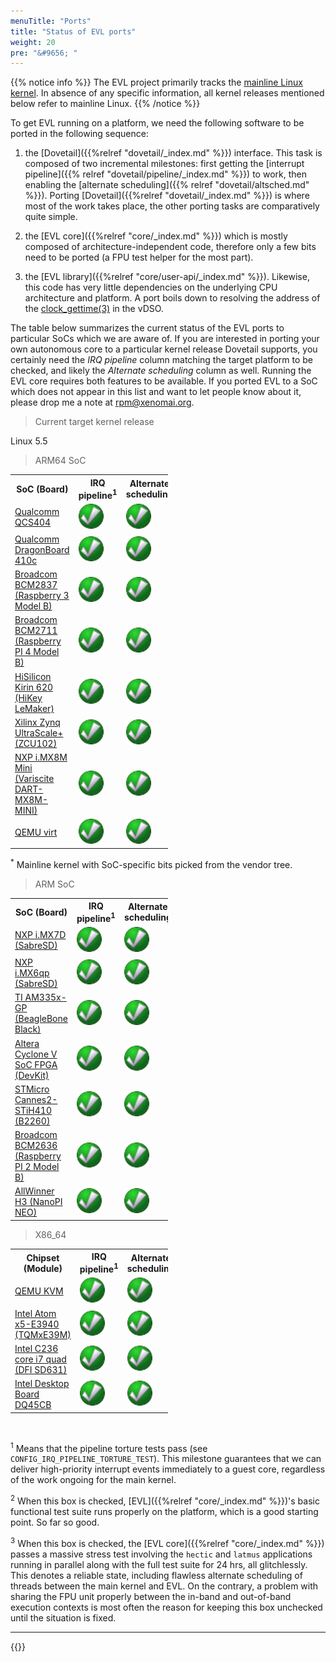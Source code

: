 ```yaml
---
menuTitle: "Ports"
title: "Status of EVL ports"
weight: 20
pre: "&#9656; "
---
```


{{% notice info %}}
The EVL project primarily tracks the [mainline Linux
kernel](https://git.kernel.org/pub/scm/linux/kernel/git/torvalds/linux.git). In
absence of any specific information, all kernel releases mentioned
below refer to mainline Linux.
{{% /notice %}}

To get EVL running on a platform, we need the following software to be
ported in the following sequence:

1. the [Dovetail]({{%relref "dovetail/_index.md" %}}) interface. This
   task is composed of two incremental milestones: first getting the
   [interrupt pipeline]({{% relref "dovetail/pipeline/_index.md" %}})
   to work, then enabling the [alternate scheduling]({{% relref
   "dovetail/altsched.md" %}}). Porting [Dovetail]({{%relref
   "dovetail/_index.md" %}}) is where most of the work takes place,
   the other porting tasks are comparatively quite simple.

2. the [EVL core]({{%relref "core/_index.md" %}}) which is mostly
   composed of architecture-independent code, therefore only a few
   bits need to be ported (a FPU test helper for the most part).

3. the [EVL library]({{%relref "core/user-api/_index.md"
%}}). Likewise, this code has very little dependencies on the
underlying CPU architecture and platform. A port boils down to
resolving the address of the
[clock_gettime(3)](http://man7.org/linux/man-pages/man3/clock_gettime.3.html)
in the vDSO.

The table below summarizes the current status of the EVL ports to
particular SoCs which we are aware of. If you are interested in
porting your own autonomous core to a particular kernel release
Dovetail supports, you certainly need the _IRQ pipeline_ column
matching the target platform to be checked, and likely the _Alternate
scheduling_ column as well. Running the EVL core requires both
features to be available. If you ported EVL to a SoC which does not
appear in this list and want to let people know about it,
please drop me a note at <rpm@xenomai.org>.

> Current target kernel release

Linux 5.5

> ARM64 SoC

<table class="status" style="width:50%">
  <col width="40%">
  <col width="12%">
  <col width="12%">
  <col width="12%">
  <col width="12%">
  <col width="12%">
  <tr>
    <th>SoC (Board)</th>
    <th>IRQ pipeline<sup>1</sup></th> 
    <th>Alternate scheduling</th>
    <th>EVL base<sup>2</sup></th>
    <th>EVL stress<sup>3</sup></th>
    <th>Test kernel</th>
  </tr>
  <tr>
    <td><a href="https://www.qualcomm.com/products/qcs404/" target="_blank">Qualcomm QCS404</a></td>
    <td><img src="/images/checked.png"></td> 
    <td><img src="/images/checked.png"></td>
    <td><img src="/images/checked.png"></td>
    <td><img src="/images/checked.png"></td>
    <td>5.1-rc3</td>
  </tr>
  <tr>
    <td><a href="https://developer.qualcomm.com/hardware/dragonboard-410c" target="_blank">Qualcomm DragonBoard 410c</a></td>
    <td><img src="/images/checked.png"></td> 
    <td><img src="/images/checked.png"></td>
    <td><img src="/images/checked.png"></td>
    <td><img src="/images/checked.png"></td>
    <td>5.0</td>
  </tr>
  <tr>
    <td><a href="https://www.raspberrypi.org/products/raspberry-pi-3-model-b/" target="_blank">Broadcom BCM2837 (Raspberry 3 Model B)</a></td>
    <td><img src="/images/checked.png"></td> 
    <td><img src="/images/checked.png"></td>
    <td><img src="/images/checked.png"></td>
    <td><img src="/images/checked.png"></td>
    <td>5.5</td>
  </tr>
  <tr>
    <td><a href="https://www.raspberrypi.org/products/raspberry-pi-4-model-b/" target="_blank">Broadcom BCM2711 (Raspberry PI 4 Model B)</a></td>
    <td><img src="/images/checked.png"></td> 
    <td><img src="/images/checked.png"></td>
    <td><img src="/images/checked.png"></td>
    <td><img src="/images/checked.png"></td>
    <td>5.5-rc7</td>
  </tr>
  <tr>
    <td><a href="https://www.96boards.org/product/hikey/" target="_blank">HiSilicon Kirin 620 (HiKey LeMaker)</a></td>
    <td><img src="/images/checked.png"></td> 
    <td><img src="/images/checked.png"></td>
    <td><img src="/images/checked.png"></td>
    <td><img src="/images/checked.png"></td>
    <td>5.5-rc7</td>
  </tr>
  <tr>
    <td><a href="https://www.xilinx.com/support/documentation/boards_and_kits/zcu102/ug1182-zcu102-eval-bd.pdf" target="_blank">Xilinx Zynq UltraScale+ (ZCU102)</a></td>
    <td><img src="/images/checked.png"></td> 
    <td><img src="/images/checked.png"></td>
    <td><img src="/images/checked.png"></td>
    <td><img src="/images/checked.png"></td>
    <td>5.2</td>
  </tr>
  <tr>
    <td><a href="https://www.variscite.com/product/system-on-module-som/cortex-a53-krait/dart-mx8m-mini-nxp-i-mx8m-mini/" target="_blank">NXP i.MX8M Mini (Variscite DART-MX8M-MINI)</a></td>
    <td><img src="/images/checked.png"></td> 
    <td><img src="/images/checked.png"></td>
    <td><img src="/images/checked.png"></td>
    <td><img src="/images/checked.png"></td>
    <td>5.2 <sup>*</sup></td>
  </tr>
  <tr>
    <td><a href="https://wiki.qemu.org/Documentation/Platforms/ARM#Generic_ARM_system_emulation_with_the_virt_machine" target="_blank">QEMU virt</a></td>
    <td><img src="/images/checked.png"></td> 
    <td><img src="/images/checked.png"></td>
    <td><img src="/images/checked.png"></td>
    <td><img src="/images/checked.png"></td>
    <td>5.5</td>
  </tr>
</table>

<sup>*</sup> Mainline kernel with SoC-specific bits picked from the vendor tree.

> ARM SoC

<table class="status" style="width:50%">
  <col width="40%">
  <col width="12%">
  <col width="12%">
  <col width="12%">
  <col width="12%">
  <col width="12%">
  <tr>
    <th>SoC (Board)</th>
    <th>IRQ pipeline<sup>1</sup></th> 
    <th>Alternate scheduling</th>
    <th>EVL base<sup>2</sup></th>
    <th>EVL stress<sup>3</sup></th>
    <th>Test kernel</th>
  </tr>
  <tr>
    <td><a href="https://www.nxp.com/support/developer-resources/hardware-development-tools/sabre-development-system/sabre-board-for-smart-devices-based-on-the-i.mx-7dual-applications-processors:MCIMX7SABRE" target="_blank">NXP i.MX7D (SabreSD)</a></td>
    <td><img src="/images/checked.png"></td> 
    <td><img src="/images/checked.png"></td>
    <td><img src="/images/checked.png"></td>
    <td><img src="/images/checked.png"></td>
    <td>5.2</td>
  </tr>
  <tr>
    <td><a href="https://www.nxp.com/support/developer-resources/hardware-development-tools/sabre-development-system/sabre-board-for-smart-devices-based-on-the-i.mx-6quadplus-applications-processors:RD-IMX6QP-SABRE" target="_blank">NXP i.MX6qp (SabreSD)</a></td>
    <td><img src="/images/checked.png"></td> 
    <td><img src="/images/checked.png"></td>
    <td><img src="/images/checked.png"></td>
    <td><img src="/images/checked.png"></td>
    <td>5.5</td>
  </tr>
  <tr>
    <td><a href="https://beagleboard.org/black/" target="_blank">TI AM335x-GP (BeagleBone Black)</a></td>
    <td><img src="/images/checked.png"></td> 
    <td><img src="/images/checked.png"></td>
    <td><img src="/images/checked.png"></td>
    <td><img src="/images/checked.png"></td>
    <td>5.1-rc3</td>
  </tr>
  <tr>
    <td><a href="https://www.altera.com/products/soc/portfolio/cyclone-v-soc/overview.html" target="_blank">Altera Cyclone V SoC FPGA (DevKit)</a></td>
    <td><img src="/images/checked.png"></td> 
    <td><img src="/images/checked.png"></td>
    <td><img src="/images/checked.png"></td>
    <td><img src="/images/checked.png"></td>
    <td>5.5</td>
  </tr>
  <tr>
    <td><a href="https://www.96boards.org/documentation/consumer/b2260/hardware-docs/" target="_blank">STMicro Cannes2-STiH410 (B2260)</a></td>
    <td><img src="/images/checked.png"></td> 
    <td><img src="/images/checked.png"></td>
    <td><img src="/images/checked.png"></td>
    <td><img src="/images/checked.png"></td>
    <td>5.2-rc7</td>
  </tr>
  <tr>
    <td><a href="https://www.raspberrypi.org/products/raspberry-pi-2-model-b/" target="_blank">Broadcom BCM2636 (Raspberry PI 2 Model B)</a></td>
    <td><img src="/images/checked.png"></td> 
    <td><img src="/images/checked.png"></td>
    <td><img src="/images/checked.png"></td>
    <td><img src="/images/checked.png"></td>
    <td>5.5</td>
  </tr>
  <tr>
    <td><a href="http://nanopi.io/nanopi-neo.html/" target="_blank">AllWinner H3 (NanoPI NEO)</a></td>
    <td><img src="/images/checked.png"></td> 
    <td><img src="/images/checked.png"></td>
    <td><img src="/images/checked.png"></td>
    <td><img src="/images/checked.png"></td>
    <td>5.5-rc2</td>
  </tr>
</table>

> X86_64
<table class="status" style="width:50%">
  <col width="40%">
  <col width="12%">
  <col width="12%">
  <col width="12%">
  <col width="12%">
  <col width="12%">
  <tr>
    <th>Chipset (Module)</th>
    <th>IRQ pipeline<sup>1</sup></th> 
    <th>Alternate scheduling</th>
    <th>EVL base<sup>2</sup></th>
    <th>EVL stress<sup>3</sup></th>
    <th>Test kernel</th>
  </tr>
  <tr>
    <td><a href="https://www.linux-kvm.org/page/Main_Page" target="_blank">QEMU KVM</a></td>
    <td><img src="/images/checked.png"></td> 
    <td><img src="/images/checked.png"></td>
    <td><img src="/images/checked.png"></td>
    <td><img src="/images/checked.png"></td>
    <td>5.5</td>
  </tr>
  <tr>
    <td><a href="https://www.tq-group.com/en/products/tq-embedded/x86-architecture/tqmxe39m/" target="_blank">Intel Atom x5-E3940 (TQMxE39M)</a></td>
    <td><img src="/images/checked.png"></td> 
    <td><img src="/images/checked.png"></td>
    <td><img src="/images/checked.png"></td>
    <td><img src="/images/checked.png"></td>
    <td>5.5</td>
  </tr>
  <tr>
    <td><a href="https://www.dfi.com/product/index/224#specification" target="_blank">Intel C236 core i7 quad (DFI SD631)</a></td>
    <td><img src="/images/checked.png"></td> 
    <td><img src="/images/checked.png"></td>
    <td><img src="/images/checked.png"></td>
    <td><img src="/images/checked.png"></td>
    <td>5.5-rc7</td>
  </tr>
  <tr>
    <td><a href="https://ark.intel.com/content/www/us/en/ark/products/34687/intel-desktop-board-dq45cb.html" target="_blank">Intel Desktop Board DQ45CB</a></td>
    <td><img src="/images/checked.png"></td> 
    <td><img src="/images/checked.png"></td>
    <td><img src="/images/checked.png"></td>
    <td><img src="/images/checked.png"></td>
    <td>5.5-rc7</td>
  </tr>
</table>

<br>

<sup>1</sup> Means that the pipeline torture tests pass (see
`CONFIG_IRQ_PIPELINE_TORTURE_TEST`). This milestone guarantees that we
can deliver high-priority interrupt events immediately to a guest
core, regardless of the work ongoing for the main kernel.

<sup>2</sup> When this box is checked, [EVL]({{%relref
"core/_index.md" %}})'s basic functional test suite runs properly on
the platform, which is a good starting point. So far so good.

<sup>3</sup> When this box is checked, the [EVL core]({{%relref
"core/_index.md" %}}) passes a massive stress test involving the
`hectic` and `latmus` applications running in parallel along with the
full test suite for 24 hrs, all glitchlessly. This denotes a reliable
state, including flawless alternate scheduling of threads between the
main kernel and EVL. On the contrary, a problem with sharing the FPU
unit properly between the in-band and out-of-band execution contexts
is most often the reason for keeping this box unchecked until the
situation is fixed.

---

{{<lastmodified>}}
